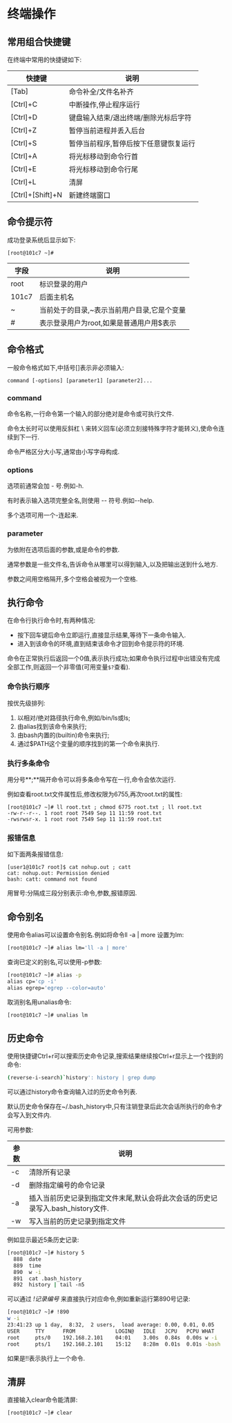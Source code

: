 # 终端操作

## 常用组合快捷键

在终端中常用的快捷键如下:

| 快捷键           | 说明                                  |
| ---------------- | ------------------------------------- |
| [Tab]            | 命令补全/文件名补齐                   |
| [Ctrl]+C         | 中断操作,停止程序运行                 |
| [Ctrl]+D         | 键盘输入结束/退出终端/删除光标后字符  |
| [Ctrl]+Z         | 暂停当前进程并丢入后台                |
| [Ctrl]+S         | 暂停当前程序,暂停后按下任意键恢复运行 |
| [Ctrl]+A         | 将光标移动到命令行首                  |
| [Ctrl]+E         | 将光标移动到命令行尾                  |
| [Ctrl]+L         | 清屏                                  |
| [Ctrl]+[Shift]+N | 新建终端窗口                          |



## 命令提示符

成功登录系统后显示如下:

`[root@101c7 ~]# `

| 字段  | 说明                                        |
| ----- | ------------------------------------------- |
| root  | 标识登录的用户                              |
| 101c7 | 后面主机名                                  |
| ~     | 当前处于的目录,~表示当前用户目录,它是个变量 |
| #     | 表示登录用户为root,如果是普通用户用$表示    |



## 命令格式

一般命令格式如下,中括号[]表示非必须输入:

`command [-options] [parameter1] [parameter2]... `

### command

命令名称,一行命令第一个输入的部分绝对是命令或可执行文件.

命令太长时可以使用反斜杠 \ 来转义回车(必须立刻接特殊字符才能转义),使命令连续到下一行.

命令严格区分大小写,通常由小写字母构成.

### options

选项前通常会加 - 号.例如-h.

有时表示输入选项完整全名,则使用 -- 符号.例如--help.

多个选项可用一个-连起来.

### parameter

为依附在选项后面的参数,或是命令的参数.

通常参数是一些文件名,告诉命令从哪里可以得到输入,以及把输出送到什么地方.

参数之间用空格隔开,多个空格会被视为一个空格.



## 执行命令

在命令行执行命令时,有两种情况:

- 按下回车键后命令立即运行,直接显示结果,等待下一条命令输入.
- 进入到该命令的环境,直到结束该命令才回到命令提示符的环境.

命令在正常执行后返回一个0值,表示执行成功;如果命令执行过程中出错没有完成全部工作,则返回一个非零值(可用变量`$?`查看).

### 命令执行顺序

按优先级排列:

1. 以相对/绝对路径执行命令,例如/bin/ls或ls;
2. 由alias找到该命令来执行;
3. 由bash内置的(builtin)命令来执行;
4. 通过$PATH这个变量的顺序找到的第一个命令来执行.

### 执行多条命令

用分号**;**隔开命令可以将多条命令写在一行,命令会依次运行.

例如查看root.txt文件属性后,修改权限为6755,再次root.txt的属性:

```shell
[root@101c7 ~]# ll root.txt ; chmod 6775 root.txt ; ll root.txt 
-rw-r--r--. 1 root root 7549 Sep 11 11:59 root.txt
-rwsrwsr-x. 1 root root 7549 Sep 11 11:59 root.txt
```

### 报错信息

如下面两条报错信息:

```shell
[user1@101c7 root]$ cat nohup.out ; catt
cat: nohup.out: Permission denied
bash: catt: command not found
```

用冒号:分隔成三段分别表示:命令,参数,报错原因.



## 命令别名

使用命令alias可以设置命令别名.例如将命令ll -a | more 设置为lm:

```sh
[root@101c7 ~]# alias lm='ll -a | more'
```

查询已定义的别名,可以使用-p参数:

```sh
[root@101c7 ~]# alias -p
alias cp='cp -i'
alias egrep='egrep --color=auto'
```

取消别名用unalias命令:

```sh
[root@101c7 ~]# unalias lm
```



## 历史命令

使用快捷键Ctrl+r可以搜索历史命令记录,搜索结果继续按Ctrl+r显示上一个找到的命令:

```sh
(reverse-i-search)`history': history | grep dump
```

可以通过history命令查询输入过的历史命令列表.

默认历史命令保存在~/.bash_history中,只有注销登录后此次会话所执行的命令才会写入到文件内.

可用参数:

| 参数 | 说明                                                         |
| ---- | ------------------------------------------------------------ |
| -c   | 清除所有记录                                                 |
| -d   | 删除指定编号的命令记录                                       |
| -a   | 插入当前历史记录到指定文件末尾,默认会将此次会话的历史记录写入.bash_history文件. |
| -w   | 写入当前的历史记录到指定文件                                 |

例如显示最近5条历史记录:

```sh
[root@101c7 ~]# history 5
  888  date
  889  time
  890  w -i
  891  cat .bash_history 
  892  history | tail -n5
```

可以通过 *!记录编号* 来直接执行对应命令,例如重新运行第890号记录:

```sh
[root@101c7 ~]# !890
w -i
23:41:23 up 1 day,  8:32,  2 users,  load average: 0.00, 0.01, 0.05
USER     TTY      FROM             LOGIN@   IDLE   JCPU   PCPU WHAT
root     pts/0    192.168.2.101    04:01    3.00s  0.84s  0.00s w -i
root     pts/1    192.168.2.101    15:12    8:28m  0.01s  0.01s -bash
```

如果是!!表示执行上一个命令.



## 清屏

直接输入clear命令能清屏:

```sh
[root@101c7 ~]# clear
```



